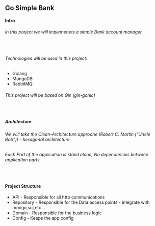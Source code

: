  ##     Go Simple Bank

 #### Intro
 ###### In this porject we will implemenets a simple Bank account manager
 &nbsp;
 ###### Technologies will be used in this project:
  * Golang
  * MongoDB
  * RabbitMQ

###### This project will be based on Gin (gin-gonic)
&nbsp;
##### Architecture
###### We will take the Clean-Architecture approche (Robert C. Martin (“Uncle Bob”)) - hexagonal architecture

###### Each Part of the application is stand alone, No dependencies between application parts

&nbsp;
#### Project Structure
* API - Responsible for all http communications
* Repository - Responsible for the Data access points - integrate with mongo,sql,etc...
* Domain - Responsible for the business logic
* Config - Keeps the app config





